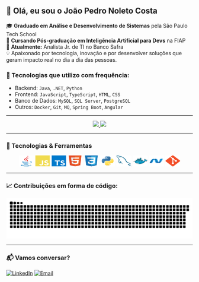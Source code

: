 ## 👋 Olá, eu sou o João Pedro Noleto Costa

🎓 **Graduado em Análise e Desenvolvimento de Sistemas** pela São Paulo Tech School  
🎯 **Cursando Pós-graduação em Inteligência Artificial para Devs** na FIAP  
💼 **Atualmente:** Analista Jr. de TI no Banco Safra  
💡 Apaixonado por tecnologia, inovação e por desenvolver soluções que geram impacto real no dia a dia das pessoas.

### 🧠 Tecnologias que utilizo com frequência:
- Backend: `Java`, `.NET`, `Python`
- Frontend: `JavaScript`, `TypeScript`, `HTML`, `CSS`
- Banco de Dados: `MySQL`, `SQL Server`, `PostgreSQL`
- Outros: `Docker`, `Git`, `MQ`, `Spring Boot`, `Angular`

---

<div align="center">
  <a href="https://github.com/joao-noleto13">
    <img height="180em" src="https://github-readme-stats.vercel.app/api?username=joao-noleto13&show_icons=true&theme=radical&include_all_commits=true&count_private=true"/>
    <img height="180em" src="https://github-readme-stats.vercel.app/api/top-langs/?username=joao-noleto13&layout=compact&theme=radical"/>
  </a>
</div>

---

### 🚀 Tecnologias & Ferramentas

<div align="center">
  <img alt="Java" height="30" width="40" src="https://raw.githubusercontent.com/devicons/devicon/master/icons/java/java-original.svg">
  <img alt="JavaScript" height="30" width="40" src="https://raw.githubusercontent.com/devicons/devicon/master/icons/javascript/javascript-plain.svg">
  <img alt="TypeScript" height="30" width="40" src="https://raw.githubusercontent.com/devicons/devicon/master/icons/typescript/typescript-plain.svg">
  <img alt="HTML" height="30" width="40" src="https://raw.githubusercontent.com/devicons/devicon/master/icons/html5/html5-original.svg">
  <img alt="CSS" height="30" width="40" src="https://raw.githubusercontent.com/devicons/devicon/master/icons/css3/css3-original.svg">
  <img alt="Python" height="30" width="40" src="https://raw.githubusercontent.com/devicons/devicon/master/icons/python/python-original.svg">
  <img alt="MySQL" height="30" width="40" src="https://raw.githubusercontent.com/devicons/devicon/master/icons/mysql/mysql-original.svg">
  <img alt="Docker" height="30" width="40" src="https://raw.githubusercontent.com/devicons/devicon/master/icons/docker/docker-original.svg">
  <img alt=".NET" height="30" width="40" src="https://raw.githubusercontent.com/devicons/devicon/master/icons/dot-net/dot-net-original.svg">
  <img alt="Git" height="30" width="40" src="https://raw.githubusercontent.com/devicons/devicon/master/icons/git/git-original.svg">
</div>

---

### 📈 Contribuições em forma de código:


![Snake animation](https://github.com/joao-noleto13/joao-noleto13/blob/output/github-contribution-grid-snake.svg)

---

### 📬 Vamos conversar?

[![LinkedIn](https://img.shields.io/badge/LinkedIn-0077B5?style=flat&logo=linkedin&logoColor=white)](https://www.linkedin.com/in/joao-pedro-noleto-costa/)
[![Email](https://img.shields.io/badge/E--mail-D14836?style=flat&logo=gmail&logoColor=white)](mailto:jpnoleto1@gmail.com)
